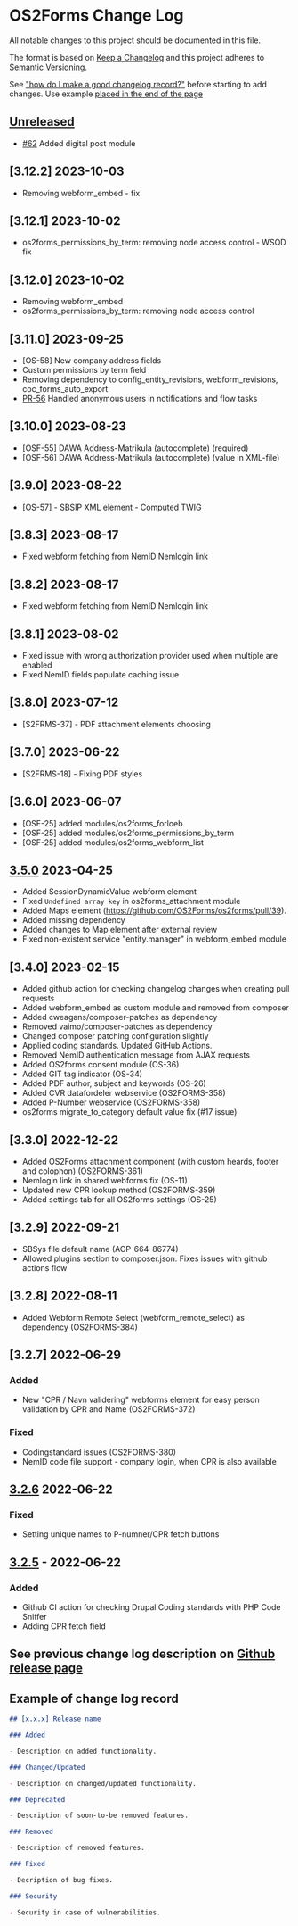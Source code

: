 <!-- markdownlint-disable MD024 -->
# OS2Forms Change Log

All notable changes to this project should be documented in this file.

The format is based on [Keep a Changelog](http://keepachangelog.com/)
and this project adheres to [Semantic Versioning](http://semver.org/).

See ["how do I make a good changelog record?"](https://keepachangelog.com/en/1.0.0/#how)
before starting to add changes. Use example [placed in the end of the page](#example-of-change-log-record)

## [Unreleased]

- [#62](https://github.com/OS2Forms/os2forms/pull/62)
  Added digital post module

## [3.12.2] 2023-10-03

- Removing webform_embed - fix

## [3.12.1] 2023-10-02

- os2forms_permissions_by_term: removing node access control - WSOD fix

## [3.12.0] 2023-10-02

- Removing webform_embed
- os2forms_permissions_by_term: removing node access control

## [3.11.0] 2023-09-25

- [OS-58] New company address fields
- Custom permissions by term field
- Removing dependency to config_entity_revisions, webform_revisions, coc_forms_auto_export
- [PR-56](https://github.com/OS2Forms/os2forms/pull/56)
  Handled anonymous users in notifications and flow tasks

## [3.10.0] 2023-08-23

- [OSF-55] DAWA Address-Matrikula (autocomplete) (required)
- [OSF-56] DAWA Address-Matrikula (autocomplete) (value in XML-file)

## [3.9.0] 2023-08-22

- [OS-57] - SBSIP XML element - Computed TWIG

## [3.8.3] 2023-08-17

- Fixed webform fetching from NemID Nemlogin link

## [3.8.2] 2023-08-17

- Fixed webform fetching from NemID Nemlogin link

## [3.8.1] 2023-08-02

- Fixed issue with wrong authorization provider used when multiple are enabled
- Fixed NemID fields populate caching issue

## [3.8.0] 2023-07-12

- [S2FRMS-37] - PDF attachment elements choosing

## [3.7.0] 2023-06-22

- [S2FRMS-18] - Fixing PDF styles

## [3.6.0] 2023-06-07

- [OSF-25] added modules/os2forms_forloeb
- [OSF-25] added modules/os2forms_permissions_by_term
- [OSF-25] added modules/os2forms_webform_list

## [3.5.0] 2023-04-25

- Added SessionDynamicValue webform element
- Fixed `Undefined array key` in os2forms_attachment module
- Added Maps element (<https://github.com/OS2Forms/os2forms/pull/39>).
- Added missing dependency
- Added changes to Map element after external review
- Fixed non-existent service "entity.manager" in webform_embed module

## [3.4.0] 2023-02-15

- Added github action for checking changelog changes when creating pull requests
- Added webform_embed as custom module and removed from composer
- Added cweagans/composer-patches as dependency
- Removed vaimo/composer-patches as dependency
- Changed composer patching configuration slightly
- Applied coding standards. Updated GitHub Actions.
- Removed NemID authentication message from AJAX requests
- Added OS2forms consent module (OS-36)
- Added GIT tag indicator (OS-34)
- Added PDF author, subject and keywords (OS-26)
- Added CVR datafordeler webservice (OS2FORMS-358)
- Added P-Number webservice (OS2FORMS-358)
- os2forms migrate_to_category default value fix (#17 issue)

## [3.3.0] 2022-12-22

- Added OS2Forms attachment component (with custom heards, footer and colophon) (OS2FORMS-361)
- Nemlogin link in shared webforms fix (OS-11)
- Updated new CPR lookup method (OS2FORMS-359)
- Added settings tab for all OS2forms settings (OS-25)

## [3.2.9] 2022-09-21

- SBSys file default name (AOP-664-86774)
- Allowed plugins section to composer.json. Fixes issues with github actions flow

## [3.2.8] 2022-08-11

- Added Webform Remote Select (webform_remote_select) as dependency (OS2FORMS-384)

## [3.2.7] 2022-06-29

### Added

- New "CPR / Navn validering" webforms element for easy person validation by CPR
  and Name (OS2FORMS-372)

### Fixed

- Codingstandard issues (OS2FORMS-380)
- NemID code file support  - company login, when CPR is also available

## [3.2.6] 2022-06-22

### Fixed

- Setting unique names to P-numner/CPR fetch buttons

## [3.2.5] - 2022-06-22

### Added

- Github CI action for checking Drupal Coding standards with PHP Code Sniffer
- Adding CPR fetch field

## See previous change log description on [Github release page](https://github.com/OS2Forms/os2forms/releases)

## Example of change log record

```markdown
## [x.x.x] Release name

### Added

- Description on added functionality.

### Changed/Updated

- Description on changed/updated functionality.

### Deprecated

- Description of soon-to-be removed features.

### Removed

- Description of removed features.

### Fixed

- Decription of bug fixes.

### Security

- Security in case of vulnerabilities.
```

[Unreleased]: https://github.com/OS2Forms/os2forms/compare/3.5.0...HEAD
[3.5.0]: https://github.com/OS2Forms/os2forms/compare/3.2.5...3.5.0
[3.2.6]: https://github.com/OS2Forms/os2forms/compare/3.2.5...3.2.6
[3.2.5]: https://github.com/OS2Forms/os2forms/compare/3.2.4...3.2.5
